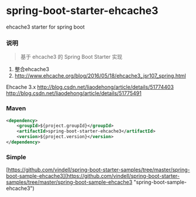 # spring-boot-starter-ehcache3
ehcache3 starter for spring boot

### 说明


 > 基于 ehcache3 的 Spring Boot Starter 实现

1. 整合ehcache3
2. http://www.ehcache.org/blog/2016/05/18/ehcache3_jsr107_spring.html

Ehcache 3.x 
http://blog.csdn.net/liaodehong/article/details/51774403
http://blog.csdn.net/liaodehong/article/details/51775491

### Maven

``` xml
<dependency>
	<groupId>${project.groupId}</groupId>
	<artifactId>spring-boot-starter-ehcache3</artifactId>
	<version>${project.version}</version>
</dependency>
```

### Simple

[https://github.com/vindell/spring-boot-starter-samples/tree/master/spring-boot-sample-ehcache3](https://github.com/vindell/spring-boot-starter-samples/tree/master/spring-boot-sample-ehcache3 "spring-boot-sample-ehcache3")

